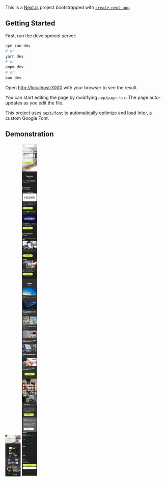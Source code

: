 This is a [Next.js](https://nextjs.org/) project bootstrapped with [`create-next-app`](https://github.com/vercel/next.js/tree/canary/packages/create-next-app).

## Getting Started

First, run the development server:

```bash
npm run dev
# or
yarn dev
# or
pnpm dev
# or
bun dev
```

Open [http://localhost:3000](http://localhost:3000) with your browser to see the result.

You can start editing the page by modifying `app/page.tsx`. The page auto-updates as you edit the file.

This project uses [`next/font`](https://nextjs.org/docs/basic-features/font-optimization) to automatically optimize and load Inter, a custom Google Font.

## Demonstration

<img src="https://github.com/foryou929/nest-var.co.ltd-lp/blob/main/public/lp.png" style="width: 48px">

<img src="https://github.com/foryou929/nest-var.co.ltd-lp/blob/main/public/sp.png" style="width: 48px">
